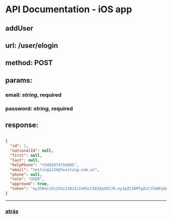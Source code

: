# API Documentation - iOS app

## addUser 

## url: /user/elogin
## method: POST

## params:

### **email:** *string*, required
### **password:** *string*, required



## response:

~~~Json

{
  "id": 1,
  "nationalId": null,
  "first": null,
  "last": null,
  "helpPhone": "+5492974756985",
  "email": "testing1234@tessting.com.ar",
  "phone": null,
  "role": "USER",
  "approved": true,
  "token": "eyJhbGciOiJIUzI1NiIsInR5cCI6IkpXVCJ9.eyJpZCI6MTg2LCJlbWFpbCI6InRlc3RpbmcxMjM0QHRlc3N0aW5nLmNvbS5hciIsInJvbGUiOiJVU0VSIiwiZXhwIjoxNjI4Mjk3MDUzLCJpYXQiOjE2MjMxMTMwNTN9.aYtMoFBTE1stjK-SjpbXhl86mgnozhDt-9auWluiYGo"
}

~~~

___
### [atrás](apis.html)